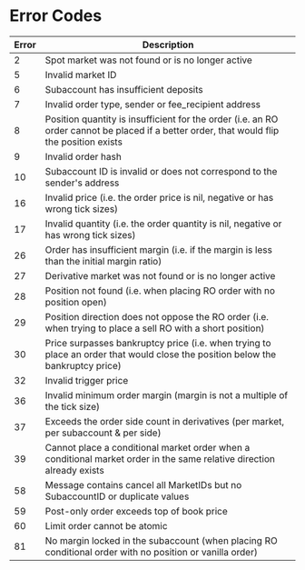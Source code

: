 # Error Codes

| Error | Description |
| --- | --- |
|2|Spot market was not found or is no longer active|
|5|Invalid market ID|
|6|Subaccount has insufficient deposits|
|7|Invalid order type, sender or fee_recipient address|
|8|Position quantity is insufficient for the order (i.e. an RO order cannot be placed if a better order, that would flip the position exists|
|9|Invalid order hash|
|10|Subaccount ID is invalid or does not correspond to the sender's address|
|16|Invalid price (i.e. the order price is nil, negative or has wrong tick sizes)|
|17|Invalid quantity (i.e. the order quantity is nil, negative or has wrong tick sizes)|
|26|Order has insufficient margin (i.e. if the margin is less than the initial margin ratio)|
|27|Derivative market was not found or is no longer active|
|28|Position not found (i.e. when placing RO order with no position open)|
|29|Position direction does not oppose the RO order (i.e. when trying to place a sell RO with a short position)|
|30|Price surpasses bankruptcy price (i.e. when trying to place an order that would close the position below the bankruptcy price)|
|32|Invalid trigger price|
|36|Invalid minimum order margin (margin is not a multiple of the tick size)|
|37|Exceeds the order side count in derivatives (per market, per subaccount & per side)|
|39|Cannot place a conditional market order when a conditional market order in the same relative direction already exists|
|58|Message contains cancel all MarketIDs but no SubaccountID or duplicate values|
|59|Post-only order exceeds top of book price|
|60|Limit order cannot be atomic|
|81|No margin locked in the subaccount (when placing RO conditional order with no position or vanilla order)|
